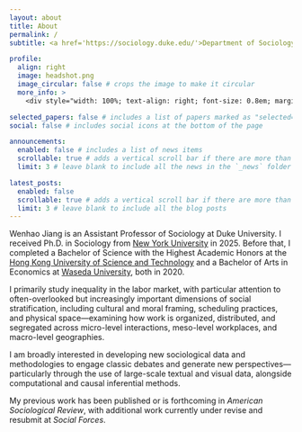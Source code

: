 ```yaml
---
layout: about
title: About
permalink: /
subtitle: <a href='https://sociology.duke.edu/'>Department of Sociology<br>Trinity College of Arts & Sciences, Duke University<br>Reuben-Cooke Building, Durham, NC 27708-0312</a>

profile:
  align: right
  image: headshot.png
  image_circular: false # crops the image to make it circular
  more_info: >
    <div style="width: 100%; text-align: right; font-size: 0.8em; margin-top: 0em;">photo credit to Ash Wang</div>

selected_papers: false # includes a list of papers marked as "selected={true}"
social: false # includes social icons at the bottom of the page

announcements:
  enabled: false # includes a list of news items
  scrollable: true # adds a vertical scroll bar if there are more than 3 news items
  limit: 3 # leave blank to include all the news in the `_news` folder

latest_posts:
  enabled: false
  scrollable: true # adds a vertical scroll bar if there are more than 3 new posts items
  limit: 3 # leave blank to include all the blog posts
---
```


Wenhao Jiang is an Assistant Professor of Sociology at Duke University. I received Ph.D. in Sociology from [New York University](https://as.nyu.edu/departments/sociology.html) in 2025. Before that, I completed a Bachelor of Science with the Highest Academic Honors at the [Hong Kong University of Science and Technology](https://shss.hkust.edu.hk/) and a Bachelor of Arts in Economics at [Waseda University](https://www.waseda.jp/fpse/pse/en/), both in 2020.

I primarily study inequality in the labor market, with particular attention to often-overlooked but increasingly important dimensions of social stratification, including cultural and moral framing, scheduling practices, and physical space—examining how work is organized, distributed, and segregated across micro-level interactions, meso-level workplaces, and macro-level geographies.

I am broadly interested in developing new sociological data and methodologies to engage classic debates and generate new perspectives—particularly through the use of large-scale textual and visual data, alongside computational and causal inferential methods.

My previous work has been published or is forthcoming in *American Sociological Review*, with additional work currently under revise and resubmit at *Social Forces*.
